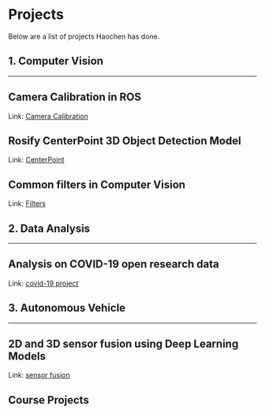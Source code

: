 # Projects
Below are a list of projects Haochen has done.

## 1. Computer Vision
---
Camera Calibration in ROS
----
Link: [Camera Calibration](https://vilktor370.github.io/haochen.github.io/projects/sensor_calibration.html)


Rosify CenterPoint 3D Object Detection Model
----
Link: [CenterPoint](https://vilktor370.github.io/haochen.github.io/projects/centerpoint.html)


Common filters in Computer Vision
----
Link: [Filters](https://vilktor370.github.io/haochen.github.io/projects/filters.html)

## 2. Data Analysis
---


Analysis on COVID-19 open research data
----
Link: [covid-19 project](https://vilktor370.github.io/haochen.github.io/projects/covid19.html)


## 3. Autonomous Vehicle
---

2D and 3D sensor fusion using Deep Learning Models
----
Link: [sensor fusion](https://vilktor370.github.io/haochen.github.io/projects/sensor_fusion.html)
## Course Projects
